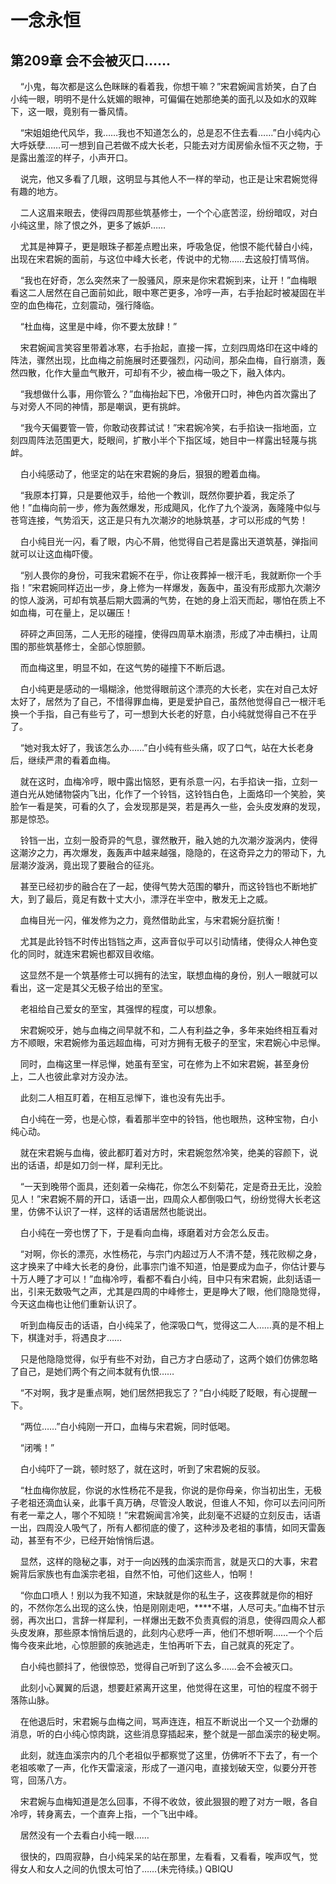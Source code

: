 # 一念永恒 
 ## 第209章 会不会被灭口……
     “小鬼，每次都是这么色眯眯的看着我，你想干嘛？”宋君婉闻言娇笑，白了白小纯一眼，明明不是什么妩媚的眼神，可偏偏在她那绝美的面孔以及如水的双眸下，这一眼，竟别有一番风情。

    “宋姐姐绝代风华，我……我也不知道怎么的，总是忍不住去看……”白小纯内心大呼妖孽……可一想到自己若做不成大长老，只能去对方闺房偷永恒不灭之物，于是露出羞涩的样子，小声开口。

    说完，他又多看了几眼，这明显与其他人不一样的举动，也正是让宋君婉觉得有趣的地方。

    二人这眉来眼去，使得四周那些筑基修士，一个个心底苦涩，纷纷暗叹，对白小纯这里，除了恨之外，更多了嫉妒……

    尤其是神算子，更是眼珠子都差点瞪出来，呼吸急促，他恨不能代替白小纯，出现在宋君婉的面前，与这位中峰大长老，传说中的尤物……去这般打情骂俏。

    “我也在好奇，怎么突然来了一股骚风，原来是你宋君婉到来，让开！”血梅眼看这二人居然在自己面前如此，眼中寒芒更多，冷哼一声，右手抬起时被凝固在半空的血色梅花，立刻震动，强行降临。

    “杜血梅，这里是中峰，你不要太放肆！”

    宋君婉闻言笑容里带着冰寒，右手抬起，直接一挥，立刻四周烙印在这中峰的阵法，骤然出现，比血梅之前施展时还要强烈，闪动间，那朵血梅，自行崩溃，轰然四散，化作大量血气散开，可却有不少，被血梅一吸之下，融入体内。

    “我想做什么事，用你管么？”血梅抬起下巴，冷傲开口时，神色内首次露出了与对旁人不同的神情，那是嘲讽，更有挑衅。

    “我今天偏要管一管，你敢动夜葬试试！”宋君婉冷笑，右手掐诀一指地面，立刻四周阵法范围更大，眨眼间，扩散小半个下指区域，她目中一样露出轻蔑与挑衅。

    白小纯感动了，他坚定的站在宋君婉的身后，狠狠的瞪着血梅。

    “我原本打算，只是要他双手，给他一个教训，既然你要护着，我定杀了他！”血梅向前一步，修为轰然爆发，形成飓风，化作了九个漩涡，轰隆隆中似与苍穹连接，气势滔天，这正是只有九次潮汐的地脉筑基，才可以形成的气势！

    白小纯目光一闪，看了眼，内心不屑，他觉得自己若是露出天道筑基，弹指间就可以让这血梅吓傻。

    “别人畏你的身份，可我宋君婉不在乎，你让夜葬掉一根汗毛，我就断你一个手指！”宋君婉同样迈出一步，身上修为一样爆发，轰轰中，虽没有形成那九次潮汐的惊人漩涡，可却有筑基后期大圆满的气势，在她的身上滔天而起，哪怕在质上不如血梅，可在量上，足以碾压！

    砰砰之声回荡，二人无形的碰撞，使得四周草木崩溃，形成了冲击横扫，让周围的那些筑基修士，全部心惊胆颤。

    而血梅这里，明显不如，在这气势的碰撞下不断后退。

    白小纯更是感动的一塌糊涂，他觉得眼前这个漂亮的大长老，实在对自己太好太好了，居然为了自己，不惜得罪血梅，更是爱护自己，虽然他觉得自己一根汗毛换一个手指，自己有些亏了，可一想到大长老的好意，白小纯就觉得自己不在乎了。

    “她对我太好了，我该怎么办……”白小纯有些头痛，叹了口气，站在大长老身后，继续严肃的看着血梅。

    就在这时，血梅冷哼，眼中露出恼怒，更有杀意一闪，右手掐诀一指，立刻一道白光从她储物袋内飞出，化作了一个铃铛，这铃铛白色，上面烙印一个笑脸，笑脸乍一看是笑，可看的久了，会发现那是哭，若是再久一些，会头皮发麻的发现，那是惊恐。

    铃铛一出，立刻一股奇异的气息，骤然散开，融入她的九次潮汐漩涡内，使得这潮汐之力，再次爆发，轰轰声中越来越强，隐隐的，在这奇异之力的带动下，九层潮汐漩涡，竟出现了要融合的征兆。

    甚至已经初步的融合在了一起，使得气势大范围的攀升，而这铃铛也不断地扩大，到了最后，竟足有数十丈大小，漂浮在半空中，散发无上之威。

    血梅目光一闪，催发修为之力，竟然借助此宝，与宋君婉分庭抗衡！

    尤其是此铃铛不时传出铛铛之声，这声音似乎可以引动情绪，使得众人神色变化的同时，就连宋君婉也都双目收缩。

    这显然不是一个筑基修士可以拥有的法宝，联想血梅的身份，别人一眼就可以看出，这一定是其父无极子给出的至宝。

    老祖给自己爱女的至宝，其强悍的程度，可以想象。

    宋君婉咬牙，她与血梅之间早就不和，二人有利益之争，多年来始终相互看对方不顺眼，宋君婉修为虽远超血梅，可对方拥有无极子的至宝，宋君婉心中忌惮。

    同时，血梅这里一样忌惮，她虽有至宝，可在修为上不如宋君婉，甚至身份上，二人也彼此拿对方没办法。

    此刻二人相互盯着，在相互忌惮下，谁也没有先出手。

    白小纯在一旁，也是心惊，看着那半空中的铃铛，他也眼热，这种宝物，白小纯心动。

    就在宋君婉与血梅，彼此都盯着对方时，宋君婉忽然冷笑，绝美的容颜下，说出的话语，却是如刀剑一样，犀利无比。

    “一天到晚带个面具，还刻着一朵梅花，你怎么不刻菊花，定是奇丑无比，没脸见人！”宋君婉不屑的开口，话语一出，四周众人都倒吸口气，纷纷觉得大长老这里，仿佛不认识了一样，这样的话语居然也能说出。

    白小纯在一旁也愣了下，于是看向血梅，琢磨着对方会怎么反击。

    “对啊，你长的漂亮，水性杨花，与宗门内超过万人不清不楚，残花败柳之身，这才换来了中峰大长老的身份，此事宗门谁不知道，怕是要成为血子，你估计要与十万人睡了才可以！”血梅冷哼，看都不看白小纯，目中只有宋君婉，此刻话语一出，引来无数吸气之声，尤其是四周的中峰修士，更是睁大了眼，他们隐隐觉得，今天这血梅也让他们重新认识了。

    听到血梅反击的话语，白小纯呆了，他深吸口气，觉得这二人……真的是不相上下，棋逢对手，将遇良才……

    只是他隐隐觉得，似乎有些不对劲，自己方才白感动了，这两个娘们仿佛忽略了自己，是她们两个有之间本就有仇恨……

    “不对啊，我才是重点啊，她们居然把我忘了？”白小纯眨了眨眼，有心提醒一下。

    “两位……”白小纯刚一开口，血梅与宋君婉，同时低喝。

    “闭嘴！”

    白小纯吓了一跳，顿时怒了，就在这时，听到了宋君婉的反驳。

    “杜血梅你放屁，你说的水性杨花不是我，你说的是你母亲，你当初出生，无极子老祖还滴血认亲，此事千真万确，尽管没人敢说，但谁人不知，你可以去问问所有老一辈之人，哪个不知晓！”宋君婉闻言冷笑，此刻毫不迟疑的立刻反击，话语一出，四周没人吸气了，所有人都彻底的傻了，这种涉及老祖的事情，如同天雷轰动，甚至有不少，已经开始悄悄后退。

    显然，这样的隐秘之事，对于一向凶残的血溪宗而言，就是灭口的大事，宋君婉背后家族也有血溪宗老祖，自然不怕，可他们这些人，怕啊！

    “你血口喷人！别以为我不知道，宋缺就是你的私生子，这夜葬就是你的相好的，不然你怎么出现的这么快，怕是刚刚走吧，****不堪，人尽可夫。”血梅不甘示弱，再次出口，言辞一样犀利，一样爆出无数不负责真假的消息，使得四周众人都头皮发麻，那些原本悄悄后退的，此刻内心悲呼一声，他们不想听啊……一个个后悔今夜来此地，心惊胆颤的疾驰逃走，生怕再听下去，自己就真的死定了。

    白小纯也颤抖了，他很惊恐，觉得自己听到了这么多……会不会被灭口。

    此刻小心翼翼的后退，想要赶紧离开这里，他觉得在这里，可怕的程度不弱于落陈山脉。

    在他退后时，宋君婉与血梅之间，骂声连连，相互不断说出一个又一个劲爆的消息，听的白小纯心惊肉跳，这些消息穿插起来，整个就是一部血溪宗的秘史啊。

    此刻，就连血溪宗内的几个老祖似乎都察觉了这里，仿佛听不下去了，有一个老祖咳嗽了一声，化作天雷滚滚，形成了一道闪电，直接划破天空，似要分开苍穹，回荡八方。

    宋君婉与血梅知道是怎么回事，不得不收敛，彼此狠狠的瞪了对方一眼，各自冷哼，转身离去，一个直奔上指，一个飞出中峰。

    居然没有一个去看白小纯一眼……

    很快的，四周寂静，白小纯呆呆的站在那里，左看看，又看看，唉声叹气，觉得女人和女人之间的仇恨太可怕了……(未完待续。) 
QBIQU